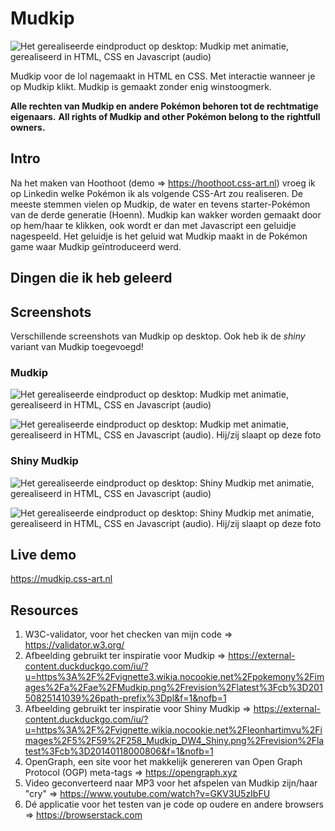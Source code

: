 # Mudkip
![Het gerealiseerde eindproduct op desktop: Mudkip met animatie, gerealiseerd in HTML, CSS en Javascript (audio)](https://mudkip.css-art.nl/img/mudkip.png "Mudkip wakker")

Mudkip voor de lol nagemaakt in HTML en CSS. Met interactie wanneer je op Mudkip klikt. Mudkip is gemaakt zonder enig winstoogmerk.

<b>Alle rechten van Mudkip en andere Pokémon behoren tot de rechtmatige eigenaars.</b>
<b>All rights of Mudkip and other Pokémon belong to the rightfull owners. </b>

## Intro
Na het maken van Hoothoot (demo => https://hoothoot.css-art.nl) vroeg ik op Linkedin welke Pokémon ik als volgende CSS-Art zou realiseren. De meeste stemmen vielen op Mudkip, de water en tevens starter-Pokémon van de derde generatie (Hoenn). Mudkip kan wakker worden gemaakt door op hem/haar te klikken, ook wordt er dan met Javascript een geluidje nagespeeld. Het geluidje is het geluid wat Mudkip maakt in de Pokémon game waar Mudkip geïntroduceerd werd. 

## Dingen die ik heb geleerd


## Screenshots
Verschillende screenshots van Mudkip op desktop. Ook heb ik de <i>shiny</i> variant van Mudkip toegevoegd!

### Mudkip
![Het gerealiseerde eindproduct op desktop: Mudkip met animatie, gerealiseerd in HTML, CSS en Javascript (audio)](https://mudkip.css-art.nl/img/mudkip.png "Mudkip wakker")

![Het gerealiseerde eindproduct op desktop: Mudkip met animatie, gerealiseerd in HTML, CSS en Javascript (audio). Hij/zij slaapt op deze foto](https://mudkip.css-art.nl/img/mudkip--sleeping.png "Mudkip slapend")

### Shiny Mudkip
![Het gerealiseerde eindproduct op desktop: Shiny Mudkip met animatie, gerealiseerd in HTML, CSS en Javascript (audio)](https://mudkip.css-art.nl/img/mudkip--shiny.png "Shiny Mudkip wakker")

![Het gerealiseerde eindproduct op desktop: Shiny Mudkip met animatie, gerealiseerd in HTML, CSS en Javascript (audio). Hij/zij slaapt op deze foto](https://mudkip.css-art.nl/img/mudkip--shiny-sleeping.png "Shiny Mudkip wakker")


## Live demo
https://mudkip.css-art.nl

## Resources
1. W3C-validator, voor het checken van mijn code => https://validator.w3.org/
2. Afbeelding gebruikt ter inspiratie voor Mudkip => https://external-content.duckduckgo.com/iu/?u=https%3A%2F%2Fvignette3.wikia.nocookie.net%2Fpokemony%2Fimages%2Fa%2Fae%2FMudkip.png%2Frevision%2Flatest%3Fcb%3D20150825141039%26path-prefix%3Dpl&f=1&nofb=1
3. Afbeelding gebruikt ter inspiratie voor Shiny Mudkip => https://external-content.duckduckgo.com/iu/?u=https%3A%2F%2Fvignette.wikia.nocookie.net%2Fleonhartimvu%2Fimages%2F5%2F59%2F258_Mudkip_DW4_Shiny.png%2Frevision%2Flatest%3Fcb%3D20140118000806&f=1&nofb=1
3. OpenGraph, een site voor het makkelijk genereren van Open Graph Protocol (OGP) meta-tags => https://opengraph.xyz
4. Video geconverteerd naar MP3 voor het afspelen van Mudkip zijn/haar "cry" => https://www.youtube.com/watch?v=GKV3U5zIbFU  
5. Dé applicatie voor het testen van je code op oudere en andere browsers => https://browserstack.com 